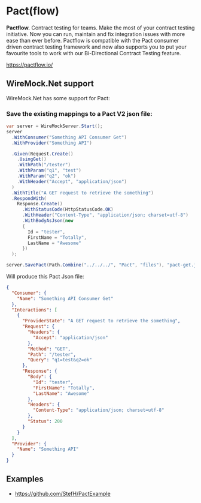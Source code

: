 # Pact(flow)

**Pactflow.** Contract testing for teams.
Make the most of your contract testing initiative. Now you can run, maintain and fix integration issues with more ease than ever before. Pactflow is compatible with the Pact consumer driven contract testing framework and now also supports you to put your favourite tools to work with our Bi-Directional Contract Testing feature.

https://pactflow.io/

## WireMock.Net support
WireMock.Net has some support for Pact:

### Save the existing mappings to a Pact V2 json file:

``` c#
var server = WireMockServer.Start();
server
  .WithConsumer("Something API Consumer Get")
  .WithProvider("Something API")

  .Given(Request.Create()
    .UsingGet()
    .WithPath("/tester")
    .WithParam("q1", "test")
    .WithParam("q2", "ok")
    .WithHeader("Accept", "application/json")
  )
  .WithTitle("A GET request to retrieve the something")
  .RespondWith(
    Response.Create()
      .WithStatusCode(HttpStatusCode.OK)
      .WithHeader("Content-Type", "application/json; charset=utf-8")
      .WithBodyAsJson(new
      {
        Id = "tester",
        FirstName = "Totally",
        LastName = "Awesome"
      })
  );

server.SavePact(Path.Combine("../../../", "Pact", "files"), "pact-get.json");
```

Will produce this Pact Json file:
``` json
{
  "Consumer": {
    "Name": "Something API Consumer Get"
  },
  "Interactions": [
    {
      "ProviderState": "A GET request to retrieve the something",
      "Request": {
        "Headers": {
          "Accept": "application/json"
        },
        "Method": "GET",
        "Path": "/tester",
        "Query": "q1=test&q2=ok"
      },
      "Response": {
        "Body": {
          "Id": "tester",
          "FirstName": "Totally",
          "LastName": "Awesome"
        },
        "Headers": {
          "Content-Type": "application/json; charset=utf-8"
        },
        "Status": 200
      }
    }
  ],
  "Provider": {
    "Name": "Something API"
  }
}
```

## Examples
- https://github.com/StefH/PactExample
